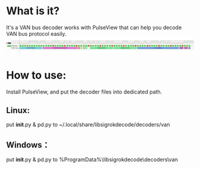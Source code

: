 # What is it?
  It's a VAN bus decoder works with PulseView that can help you decode VAN bus protocol easily.
  ![](example.png)
# How to use:
Install PulseView, and put the decoder files into dedicated path.
## Linux:
put __init__.py & pd.py to ~/.local/share/libsigrokdecode/decoders/van
## Windows：
put __init__.py & pd.py to %ProgramData%\libsigrokdecode\decoders\van

